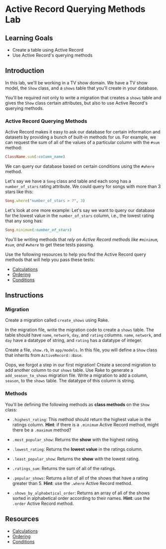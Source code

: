# Active Record Querying Methods Lab

## Learning Goals

- Create a table using Active Record
- Use Active Record's querying methods

## Introduction

In this lab, we'll be working in a TV show domain. We have a TV show model, the
`Show` class, and a `shows` table that you'll create in your database.

You'll be required not only to write a migration that creates a `shows` table
and gives the `Show` class certain attributes, but also to use Active Record's
querying methods.

### Active Record Querying Methods

Active Record makes it easy to ask our database for certain information and
datasets by providing a bunch of built-in methods for us. For example, we can
request the sum of all of the values of a particular column with the `#sum`
method:

```ruby
ClassName.sum(:column_name)
```

We can query our database based on certain conditions using the `#where` method.

Let's say we have a `Song` class and table and each song has a `number_of_stars`
rating attribute. We could query for songs with more than 3 stars like this:

```ruby
Song.where("number_of_stars > ?", 3)
```

Let's look at one more example: Let's say we want to query our database for the
lowest value in the `number_of_stars` column, i.e., the lowest rating that any
song has:

```ruby
Song.minimum(:number_of_stars)
```

You'll be writing methods that _rely on Active Record methods like `#minimum`,
`#sum`, and `#where`_ to get these tests passing.

Use the following resources to help you find the Active Record query methods
that will help you pass these tests:

- [Calculations](http://guides.rubyonrails.org/active_record_querying.html#calculations)
- [Ordering](http://guides.rubyonrails.org/active_record_querying.html#ordering)
- [Conditions](http://guides.rubyonrails.org/active_record_querying.html#conditions)

## Instructions

### Migration

Create a migration called `create_shows` using Rake.

In the migration file, write the migration code to create a `shows` table. The
table should have `name`, `network`, `day`, and `rating` columns. `name`,
`network`, and `day` have a datatype of string, and `rating` has a datatype of
integer.

Create a file, `show.rb`, in `app/models`. In this file, you will define a
`Show` class that inherits from `ActiveRecord::Base`.

Oops, we forgot a step in our first migration! Create a second migration to add
another column to our `shows` table. Use Rake to generate a
`add_season_to_shows` migration file. Write a migration to add a column,
`season`, to the `shows` table. The datatype of this column is string.

### Methods

You'll be defining the following methods as **class methods** on the `Show` class:

- `.highest_rating`: This method should return the highest value in the ratings
  column. **Hint**: if there is a `.minimum` Active Record method, might there be a
  `.maximum` method?

- `.most_popular_show`: Returns the **show** with the highest rating.

- `.lowest_rating`: Returns the **lowest value** in the ratings column.

- `.least_popular_show`: Returns the **show** with the lowest rating.

- `.ratings_sum`: Returns the sum of all of the ratings.

- `.popular_shows`: Returns a list of all of the shows that have a rating
  greater than 5. **Hint**: use the `.where` Active Record method.

- `.shows_by_alphabetical_order`: Returns an array of all of the shows sorted in
  alphabetical order according to their names. **Hint**: use the `.order` Active
  Record method.

## Resources

- [Calculations](http://guides.rubyonrails.org/active_record_querying.html#calculations)
- [Ordering](http://guides.rubyonrails.org/active_record_querying.html#ordering)
- [Conditions](http://guides.rubyonrails.org/active_record_querying.html#conditions)
